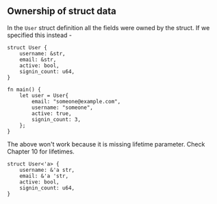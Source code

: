 ## Ownership of struct data

In the `User` struct definition all the fields were owned by the struct. If we specified this instead -

```
struct User {
    username: &str,
    email: &str,
    active: bool,
    signin_count: u64,
}

fn main() {
	let user = User{
	    email: "someone@example.com",
	    username: "someone",
	    active: true,
	    signin_count: 3,
	};
}
```

The above won't work because it is missing lifetime parameter. Check Chapter 10 for lifetimes.

```
struct User<'a> {
    username: &'a str,
    email: &'a 'str,
    active: bool,
    signin_count: u64,
}
```
